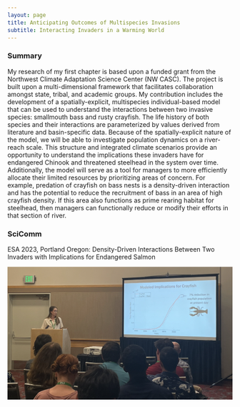 ```yaml
---
layout: page
title: Anticipating Outcomes of Multispecies Invasions
subtitle: Interacting Invaders in a Warming World
---
```

### Summary
My research of my first chapter is based upon a funded grant from the Northwest Climate Adaptation Science Center (NW CASC). The project is built upon a multi-dimensional framework that facilitates collaboration amongst state, tribal, and academic groups. My contribution includes the development of a spatially-explicit, multispecies individual-based model that can be used to understand the interactions between two invasive species: smallmouth bass and rusty crayfish. The life history of both species and their interactions are parameterized by values derived from literature and basin-specific data. Because of the spatially-explicit nature of the model, we will be able to investigate population dynamics on a river-reach scale. This structure and integrated climate scenarios provide an opportunity to understand the implications these invaders have for endangered Chinook and threatened steelhead in the system over time. Additionally, the model will serve as a tool for managers to more efficiently allocate their limited resources by prioritizing areas of concern. For example, predation of crayfish on bass nests is a density-driven interaction and has the potential to reduce the recruitment of bass in an area of high crayfish density. If this area also functions as prime rearing habitat for steelhead, then managers can functionally reduce or modify their efforts in that section of river.

### SciComm
ESA 2023, Portland Oregon: Density-Driven Interactions Between Two Invaders with Implications for Endangered Salmon

![model](/assets/img/esa.png)
